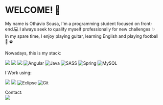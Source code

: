 # WELCOME! 👋

My name is Othávio Sousa, I'm a programming student focused on front-end.💻
I always seek to qualify myself professionally for new challenges ✨
In my spare time, I enjoy playing guitar, learning English and playing football 🎸 ⚽

Nowadays, this is my stack: <br> 

<img src="https://img.shields.io/badge/HTML5-E34F26?style=for-the-badge&logo=html5&logoColor=white" />  <img src= "https://img.shields.io/badge/CSS3-1572B6?style=for-the-badge&logo=css3&logoColor=white">  <img src= "https://img.shields.io/badge/JavaScript-323330?style=for-the-badge&logo=javascript&logoColor=F7DF1E"> ![Angular](https://img.shields.io/badge/angular-%23DD0031.svg?style=for-the-badge&logo=angular&logoColor=white)
![Java](https://img.shields.io/badge/java-%23ED8B00.svg?style=for-the-badge&logo=java&logoColor=white)
![SASS](https://img.shields.io/badge/SASS-hotpink.svg?style=for-the-badge&logo=SASS&logoColor=white)
![Spring](https://img.shields.io/badge/spring-%236DB33F.svg?style=for-the-badge&logo=spring&logoColor=white)
![MySQL](https://img.shields.io/badge/mysql-%2300f.svg?style=for-the-badge&logo=mysql&logoColor=white)

I Work using:

<img src= "https://img.shields.io/badge/Visual_Studio_Code-0078D4?style=for-the-badge&logo=visual%20studio%20code&logoColor=white"> <img src= "https://img.shields.io/badge/sublime_text-%23575757.svg?&style=for-the-badge&logo=sublime-text&logoColor=important">
![Eclipse](https://img.shields.io/badge/Eclipse-FE7A16.svg?style=for-the-badge&logo=Eclipse&logoColor=white)
	![Git](https://img.shields.io/badge/git-%23F05033.svg?style=for-the-badge&logo=git&logoColor=white)


Contact:<br>
<a href="https://www.linkedin.com/in/othavio-sousa/"><img src="https://img.shields.io/badge/LinkedIn-0077B5?style=for-the-badge&logo=linkedin&logoColor=white" class="media-object  img-responsive img-thumbnail"></a>



<!--
**othavio-oth/othavio-oth** is a ✨ _special_ ✨ repository because its `README.md` (this file) appears on your GitHub profile.

Here are some ideas to get you started:

- 🔭 I’m currently working on ...
- 🌱 I’m currently learning ...
- 👯 I’m looking to collaborate on ...
- 🤔 I’m looking for help with ...
- 💬 Ask me about ...
- 📫 How to reach me: ...
- 😄 Pronouns: ...
- ⚡ Fun fact: ...
-->
